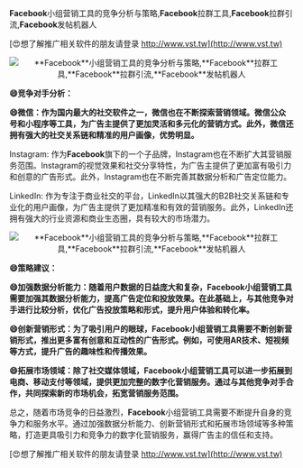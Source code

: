 **Facebook**小组营销工具的竞争分析与策略,**Facebook**拉群工具,**Facebook**拉群引流,**Facebook**发帖机器人

[😍想了解推广相关软件的朋友请登录 http://www.vst.tw](http://www.vst.tw)

 <center><img src="https://vst.tw/MP4/tuiguang/png/6.png" alt="**Facebook**小组营销工具的竞争分析与策略,**Facebook**拉群工具,**Facebook**拉群引流,**Facebook**发帖机器人"></center>

**😄竞争对手分析：**

**😄微信：作为国内最大的社交软件之一，微信也在不断探索营销领域。微信公众号和小程序等工具，为广告主提供了更加灵活和多元化的营销方式。此外，微信还拥有强大的社交关系链和精准的用户画像，优势明显。**

Instagram: 作为**Facebook**旗下的一个子品牌，Instagram也在不断扩大其营销服务范围。Instagram的视觉效果和社交分享特性，为广告主提供了更加富有吸引力和创意的广告形式。此外，Instagram也在不断完善其数据分析和广告定位能力。

LinkedIn: 作为专注于商业社交的平台，LinkedIn以其强大的B2B社交关系链和专业化的用户画像，为广告主提供了更加精准和有效的营销服务。此外，LinkedIn还拥有强大的行业资源和商业生态圈，具有较大的市场潜力。

 <center><img src="https://vst.tw/MP4/tuiguang/png/4.png" alt="**Facebook**小组营销工具的竞争分析与策略,**Facebook**拉群工具,**Facebook**拉群引流,**Facebook**发帖机器人"></center>

**😄策略建议：**

**😄加强数据分析能力：随着用户数据的日益庞大和复杂，**Facebook**小组营销工具需要加强其数据分析能力，提高广告定位和投放效果。在此基础上，与其他竞争对手进行比较分析，优化广告投放策略和形式，提升用户体验和转化率。**

**😄创新营销形式：为了吸引用户的眼球，**Facebook**小组营销工具需要不断创新营销形式，推出更多富有创意和互动性的广告形式。例如，可使用AR技术、短视频等方式，提升广告的趣味性和传播效果。**

**😄拓展市场领域：除了社交媒体领域，**Facebook**小组营销工具可以进一步拓展到电商、移动支付等领域，提供更加完整的数字化营销服务。通过与其他竞争对手合作，共同探索新的市场机会，拓宽营销服务范围。**

总之，随着市场竞争的日益激烈，**Facebook**小组营销工具需要不断提升自身的竞争力和服务水平。通过加强数据分析能力、创新营销形式和拓展市场领域等多种策略，打造更具吸引力和竞争力的数字化营销服务，赢得广告主的信任和支持。

[😍想了解推广相关软件的朋友请登录 http://www.vst.tw](http://www.vst.tw)



